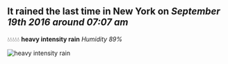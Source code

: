 ## It rained the last time in New York on *September 19th 2016 around 07:07 am*
💧💧💧💧💧  **heavy intensity rain** *Humidity 89%*

![heavy intensity rain](http://openweathermap.org/img/w/10d.png)
